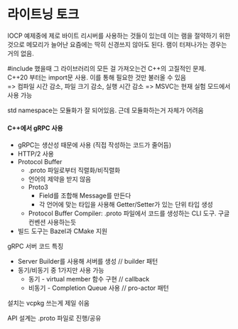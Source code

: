 # 라이트닝 토크

IOCP 예제중에 제로 바이트 리시버를 사용하는 것들이 있는데 이는 램을 절약하기 위한 것으로 메모리가 늘어난 요즘에는 딱히 신경쓰지 않아도 된다. 램이 터져나가는 경우는 거의 없음.

\#include 했을때 그 라이브러리의 모든 걸 가져오는건 C++의 고질적인 문제.\
C++20 부터는 import문 사용. 이를 통해 필요한 것만 불러올 수 있음\
=> 컴파일 시간 감소, 파일 크기 감소, 실행 시간 감소
=> MSVC는 현재 실험 모드에서 사용 가능

std namespace는 모듈화가 잘 되어있음. 근데 모듈화하는거 자체가 어려움

#### C++에서 gRPC 사용
* gRPC는 생산성 때문에 사용 (직접 작성하는 코드가 줄어듬)
* HTTP/2 사용
* Protocol Buffer
  * .proto 파일로부터 직렬화/비직렬화
  * 언어의 제약을 받지 않음
  * Proto3
    * Field를 조합해 Message를 만든다
    * 각 언어에 맞는 타입을 사용해 Getter/Setter가 있는 단위 타입 생성
  * Protocol Buffer Compiler: .proto 파일에서 코드를 생성하는 CLI 도구. 구글 컨벤션 사용하는듯  
* 빌드 도구는 Bazel과 CMake 지원

gRPC 서버 코드 특징
* Server Builder를 사용해 서버를 생성 // builder 패턴
* 동기/비동기 중 1가지만 사용 가능
  * 동기 - virtual member 함수 구현 // callback
  * 비동기 - Completion Queue 사용 // pro-actor 패턴

설치는 vcpkg 쓰는게 제일 쉬움

API 설계는 .proto 파일로 진행/공유
